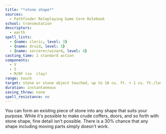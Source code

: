 ```yaml
---
title: "*stone shape*"
sources:
  - Pathfinder Roleplaying Game Core Rulebook
school: transmutation
descriptors:
  - earth
spell_lists:
  - {name: cleric, level: 3}
  - {name: druid, level: 3}
  - {name: sorcerer/wizard, level: 4}
casting_time: 1 standard action
components:
  - V
  - S
  - M/DF (so  clay)
range: touch
target: stone or stone object touched, up to 10 cu. ft. + 1 cu. ft./level
duration: instantaneous
saving_throw: none
spell_resistance: no
---
```


You can form an existing piece of stone into any shape that suits your purpose. While it's possible to make crude coffers, doors, and so forth with stone shape, fine detail isn't possible. There is a 30% chance that any shape including moving parts simply doesn't work.

